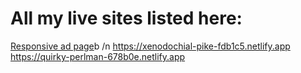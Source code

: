 # All my live sites listed here:

[Responsive ad page](https://epic-lumiere-c0e0c5.netlify.app)b /n
https://xenodochial-pike-fdb1c5.netlify.app
https://quirky-perlman-678b0e.netlify.app
